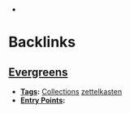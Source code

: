 - 

# Backlinks
## [Evergreens](<Evergreens.md>)
- **[Tags](<Tags.md>):** [Collections](<Collections.md>) [zettelkasten](<zettelkasten.md>)
- **[Entry Points](<Entry Points.md>):**

